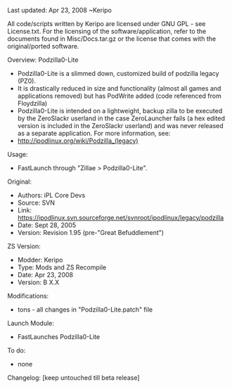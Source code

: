 Last updated: Apr 23, 2008
~Keripo

All code/scripts written by Keripo are licensed under
GNU GPL - see License.txt. For the licensing of the
software/application, refer to the documents found in
Misc/Docs.tar.gz or the license that comes with the
original/ported software.

Overview:
Podzilla0-Lite
- Podzilla0-Lite is a slimmed down, customized build of
  podzilla legacy (PZ0).
- It is drastically reduced in size and functionality
  (almost all games and applications removed) but has
  PodWrite added (code referenced from Floydzilla)
- Podzilla0-Lite is intended on a lightweight, backup
  zilla to be executed by the ZeroSlackr userland in
  the case ZeroLauncher fails (a hex edited version
  is included in the ZeroSlackr userland) and was never
  released as a separate application.
For more information, see:
- http://ipodlinux.org/wiki/Podzilla_(legacy)

Usage:
- FastLaunch through "Zillae > Podzilla0-Lite".


Original:
- Authors: iPL Core Devs
- Source: SVN
- Link:
  https://ipodlinux.svn.sourceforge.net/svnroot/ipodlinux/legacy/podzilla
- Date: Sept 28, 2005
- Version: Revision 1.95 (pre-"Great Befuddlement")

ZS Version:
- Modder: Keripo
- Type: Mods and ZS Recompile
- Date: Apr 23, 2008
- Version: B X.X

Modifications:
- tons - all changes in "Podzilla0-Lite.patch" file

Launch Module:
- FastLaunches Podzilla0-Lite

To do:
- none

Changelog:
[keep untouched till beta release]